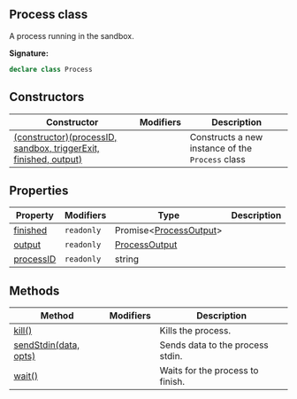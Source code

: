 
## Process class

A process running in the sandbox.

**Signature:**

```typescript
declare class Process 
```

## Constructors

|  Constructor | Modifiers | Description |
|  --- | --- | --- |
|  [(constructor)(processID, sandbox, triggerExit, finished, output)](./sdk.process._constructor_.md) |  | Constructs a new instance of the <code>Process</code> class |

## Properties

|  Property | Modifiers | Type | Description |
|  --- | --- | --- | --- |
|  [finished](./sdk.process.finished.md) | <code>readonly</code> | Promise&lt;[ProcessOutput](./sdk.processoutput.md)<!-- -->&gt; |  |
|  [output](./sdk.process.output.md) | <code>readonly</code> | [ProcessOutput](./sdk.processoutput.md) |  |
|  [processID](./sdk.process.processid.md) | <code>readonly</code> | string |  |

## Methods

|  Method | Modifiers | Description |
|  --- | --- | --- |
|  [kill()](./sdk.process.kill.md) |  | Kills the process. |
|  [sendStdin(data, opts)](./sdk.process.sendstdin.md) |  | Sends data to the process stdin. |
|  [wait()](./sdk.process.wait.md) |  | Waits for the process to finish. |

